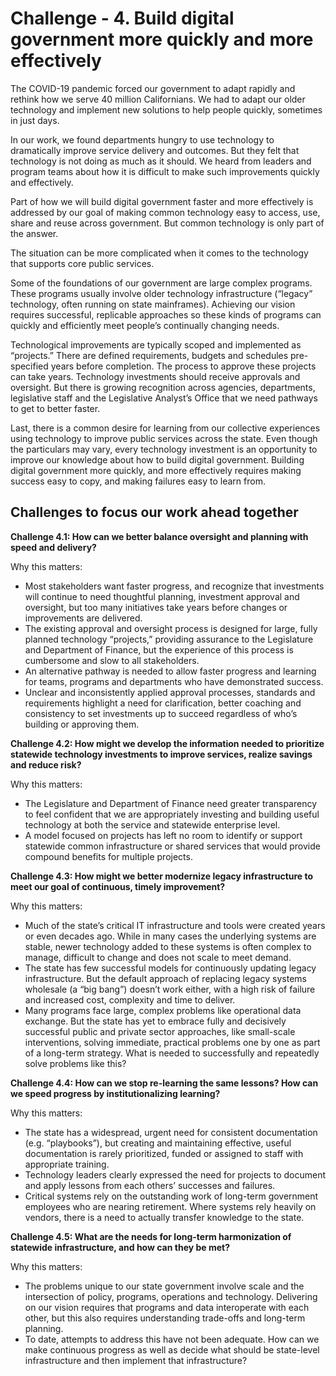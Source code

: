 # Challenge - 4. Build digital government more quickly and more effectively

The COVID-19 pandemic forced our government to adapt rapidly and rethink how we serve 40 million Californians. We had to adapt our older technology and implement new solutions to help people quickly, sometimes in just days. 

In our work, we found departments hungry to use technology to dramatically improve service delivery and outcomes. But they felt that technology is not doing as much as it should. We heard from leaders and program teams about how it is difficult to make such improvements quickly and effectively. 

Part of how we will build digital government faster and more effectively is addressed by our goal of making common technology easy to access, use, share and reuse across government. But common technology is only part of the answer. 

The situation can be more complicated when it comes to the technology that supports core public services. 

Some of the foundations of our government are large complex programs. These programs usually involve older technology infrastructure (“legacy” technology, often running on state mainframes). Achieving our vision requires successful, replicable approaches so these kinds of programs can quickly and efficiently meet people’s continually changing needs. 

Technological improvements are typically scoped and implemented as “projects.” There are defined requirements, budgets and schedules pre-specified years before completion. The process to approve these projects can take years. Technology investments should receive approvals and oversight. But there is growing recognition across agencies, departments, legislative staff and the Legislative Analyst’s Office that we need pathways to get to better faster.

Last, there is a common desire for learning from our collective experiences using technology to improve public services across the state. Even though the particulars may vary, every technology investment is an opportunity to improve our knowledge about how to build digital government. Building digital government more quickly, and more effectively requires making success easy to copy, and making failures easy to learn from. 

## Challenges to focus our work ahead together

**Challenge 4.1: How can we better balance oversight and planning with speed and delivery?** 

Why this matters: 

 - Most stakeholders want faster progress, and recognize that investments will continue to need thoughtful planning, investment approval and oversight, but too many initiatives take years before changes or improvements are delivered.
 - The existing approval and oversight process is designed for large, fully planned technology “projects,” providing assurance to the Legislature and Department of Finance, but the experience of this process is cumbersome and slow to all stakeholders. 
 - An alternative pathway is needed to allow faster progress and learning for teams, programs and departments who have demonstrated success. 
 - Unclear and inconsistently applied approval processes, standards and requirements highlight a need for clarification, better coaching and consistency to set investments up to succeed regardless of who’s building or approving them.


**Challenge 4.2: How might we develop the information needed to prioritize statewide technology investments to improve services, realize savings and reduce risk?** 

Why this matters: 

 - The Legislature and Department of Finance need greater transparency to feel confident that we are appropriately investing and building useful technology at both the service and statewide enterprise level.
 - A model focused on projects has left no room to identify or support statewide common infrastructure or shared services that would provide compound benefits for multiple projects.


**Challenge 4.3: How might we better modernize legacy infrastructure to meet our goal of continuous, timely improvement?**

Why this matters:

 - Much of the state’s critical IT infrastructure and tools were created years or even decades ago. While in many cases the underlying systems are stable, newer technology added to these systems is often complex to manage, difficult to change and does not scale to meet demand. 
 - The state has few successful models for continuously updating legacy infrastructure. But the default approach of replacing legacy systems wholesale (a “big bang”) doesn’t work either, with a high risk of failure and increased cost, complexity and time to deliver. 
 - Many programs face large, complex problems like operational data exchange. But the state has yet to embrace fully and decisively successful public and private sector approaches, like small-scale interventions, solving immediate, practical problems one by one as part of a long-term strategy. What is needed to successfully and repeatedly solve problems like this? 
 

**Challenge 4.4: How can we stop re-learning the same lessons? How can we speed progress by institutionalizing learning?**

Why this matters: 

 - The state has a widespread, urgent need for consistent documentation (e.g. “playbooks”), but creating and maintaining effective, useful documentation is rarely prioritized, funded or assigned to staff with appropriate training.
 - Technology leaders clearly expressed the need for projects to document and apply lessons from each others’ successes and failures.
 - Critical systems rely on the outstanding work of long-term government employees who are nearing retirement. Where systems rely heavily on vendors, there is a need to actually transfer knowledge to the state.

**Challenge 4.5: What are the needs for long-term harmonization of statewide infrastructure, and how can they be met?**

Why this matters: 

 - The problems unique to our state government involve scale and the intersection of policy, programs, operations and technology. Delivering on our vision requires that programs and data interoperate with each other, but this also requires understanding trade-offs and long-term planning.
 - To date, attempts to address this have not been adequate. How can we make continuous progress as well as decide what should be state-level infrastructure and then implement that infrastructure?
